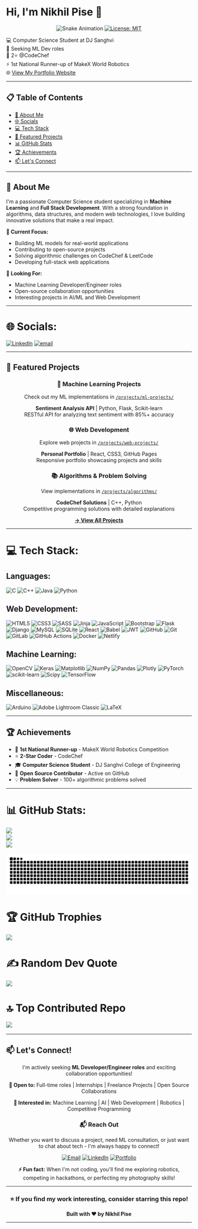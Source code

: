 # Hi, I'm Nikhil Pise 🚀

<div align="center">

![Snake Animation](https://github.com/N1KH1LT0X1N/N1KH1LT0X1N/actions/workflows/main.yml/badge.svg)
[![License: MIT](https://img.shields.io/badge/License-MIT-yellow.svg)](./LICENSE)

</div>

💻 Computer Science Student at DJ Sanghvi <br/>
🤖 Seeking ML Dev roles <br/>
🏅 2⭐️ @CodeChef <br/>
⚡ 1st National Runner-up of MakeX World Robotics <br/>
🌐 [View My Portfolio Website](https://nikhilpise-portfolio.netlify.app/) <br/>

---

## 📋 Table of Contents
- [👋 About Me](#-about-me)
- [🌐 Socials](#-socials)
- [💻 Tech Stack](#-tech-stack)
- [🚀 Featured Projects](#-featured-projects)
- [📊 GitHub Stats](#-github-stats)
- [🏆 Achievements](#-achievements)
- [📫 Let's Connect](#-lets-connect)

---

## 👋 About Me

I'm a passionate Computer Science student specializing in **Machine Learning** and **Full Stack Development**. With a strong foundation in algorithms, data structures, and modern web technologies, I love building innovative solutions that make a real impact.

**🎯 Current Focus:**
- Building ML models for real-world applications
- Contributing to open-source projects
- Solving algorithmic challenges on CodeChef & LeetCode
- Developing full-stack web applications

**🔭 Looking For:**
- Machine Learning Developer/Engineer roles
- Open-source collaboration opportunities
- Interesting projects in AI/ML and Web Development

---

# 🌐 Socials:
[![LinkedIn](https://img.shields.io/badge/LinkedIn-%230077B5.svg?logo=linkedin&logoColor=white)](https://linkedin.com/in/nikhil-pravin-pise) [![email](https://img.shields.io/badge/Email-D14836?logo=gmail&logoColor=white)](mailto:nikhilpise2006@gmail.com) 

---

## 🚀 Featured Projects

<div align="center">

### 🤖 Machine Learning Projects
Check out my ML implementations in [`/projects/ml-projects/`](./projects/ml-projects/)

**Sentiment Analysis API** | Python, Flask, Scikit-learn  
RESTful API for analyzing text sentiment with 85%+ accuracy

### 🌐 Web Development
Explore web projects in [`/projects/web-projects/`](./projects/web-projects/)

**Personal Portfolio** | React, CSS3, GitHub Pages  
Responsive portfolio showcasing projects and skills

### 📚 Algorithms & Problem Solving
View implementations in [`/projects/algorithms/`](./projects/algorithms/)

**CodeChef Solutions** | C++, Python  
Competitive programming solutions with detailed explanations

[**→ View All Projects**](./projects/)

</div>

---

# 💻 Tech Stack:
## Languages:
![C](https://img.shields.io/badge/c-%2300599C.svg?style=for-the-badge&logo=c&logoColor=white)
![C++](https://img.shields.io/badge/c++-%2300599C.svg?style=for-the-badge&logo=c%2B%2B&logoColor=white) 
![Java](https://img.shields.io/badge/java-%23ED8B00.svg?style=for-the-badge&logo=openjdk&logoColor=white) 
![Python](https://img.shields.io/badge/python-3670A0?style=for-the-badge&logo=python&logoColor=ffdd54) </br>

## Web Development:
![HTML5](https://img.shields.io/badge/html5-%23E34F26.svg?style=for-the-badge&logo=html5&logoColor=white) 
![CSS3](https://img.shields.io/badge/css3-%231572B6.svg?style=for-the-badge&logo=css3&logoColor=white) 
![SASS](https://img.shields.io/badge/SASS-hotpink.svg?style=for-the-badge&logo=SASS&logoColor=white) 
![Jinja](https://img.shields.io/badge/jinja-white.svg?style=for-the-badge&logo=jinja&logoColor=black) 
![JavaScript](https://img.shields.io/badge/javascript-%23323330.svg?style=for-the-badge&logo=javascript&logoColor=%23F7DF1E)
![Bootstrap](https://img.shields.io/badge/bootstrap-%238511FA.svg?style=for-the-badge&logo=bootstrap&logoColor=white) 
![Flask](https://img.shields.io/badge/flask-%23000.svg?style=for-the-badge&logo=flask&logoColor=white) 
![Django](https://img.shields.io/badge/django-%23092E20.svg?style=for-the-badge&logo=django&logoColor=white) 
![MySQL](https://img.shields.io/badge/mysql-4479A1.svg?style=for-the-badge&logo=mysql&logoColor=white)
![SQLite](https://img.shields.io/badge/sqlite-%2307405e.svg?style=for-the-badge&logo=sqlite&logoColor=white)
![React](https://img.shields.io/badge/react-%2320232a.svg?style=for-the-badge&logo=react&logoColor=%2361DAFB)
![Babel](https://img.shields.io/badge/Babel-F9DC3e?style=for-the-badge&logo=babel&logoColor=black)
![JWT](https://img.shields.io/badge/JWT-black?style=for-the-badge&logo=JSON%20web%20tokens) 
![GitHub](https://img.shields.io/badge/github-%23121011.svg?style=for-the-badge&logo=github&logoColor=white)
![Git](https://img.shields.io/badge/git-%23F05033.svg?style=for-the-badge&logo=git&logoColor=white) 
![GitLab](https://img.shields.io/badge/gitlab-%23181717.svg?style=for-the-badge&logo=gitlab&logoColor=white)
![GitHub Actions](https://img.shields.io/badge/github%20actions-%232671E5.svg?style=for-the-badge&logo=githubactions&logoColor=white)
![Docker](https://img.shields.io/badge/docker-%230db7ed.svg?style=for-the-badge&logo=docker&logoColor=white)
![Netlify](https://img.shields.io/badge/netlify-%23000000.svg?style=for-the-badge&logo=netlify&logoColor=#00C7B7) </br>

## Machine Learning:
![OpenCV](https://img.shields.io/badge/opencv-%23white.svg?style=for-the-badge&logo=opencv&logoColor=white) 
![Keras](https://img.shields.io/badge/Keras-%23D00000.svg?style=for-the-badge&logo=Keras&logoColor=white) 
![Matplotlib](https://img.shields.io/badge/Matplotlib-%23ffffff.svg?style=for-the-badge&logo=Matplotlib&logoColor=black) 
![NumPy](https://img.shields.io/badge/numpy-%23013243.svg?style=for-the-badge&logo=numpy&logoColor=white) 
![Pandas](https://img.shields.io/badge/pandas-%23150458.svg?style=for-the-badge&logo=pandas&logoColor=white)
![Plotly](https://img.shields.io/badge/Plotly-%233F4F75.svg?style=for-the-badge&logo=plotly&logoColor=white) 
![PyTorch](https://img.shields.io/badge/PyTorch-%23EE4C2C.svg?style=for-the-badge&logo=PyTorch&logoColor=white)
![scikit-learn](https://img.shields.io/badge/scikit--learn-%23F7931E.svg?style=for-the-badge&logo=scikit-learn&logoColor=white)
![Scipy](https://img.shields.io/badge/SciPy-%230C55A5.svg?style=for-the-badge&logo=scipy&logoColor=%white) 
![TensorFlow](https://img.shields.io/badge/TensorFlow-%23FF6F00.svg?style=for-the-badge&logo=TensorFlow&logoColor=white)</br>

## Miscellaneous:
![Arduino](https://img.shields.io/badge/-Arduino-00979D?style=for-the-badge&logo=Arduino&logoColor=white)
![Adobe Lightroom Classic](https://img.shields.io/badge/Adobe%20Lightroom%20Classic-31A8FF.svg?style=for-the-badge&logo=Adobe%20Lightroom%20Classic&logoColor=white) 
![LaTeX](https://img.shields.io/badge/latex-%23008080.svg?style=for-the-badge&logo=latex&logoColor=white) 

---

## 🏆 Achievements

- 🥈 **1st National Runner-up** - MakeX World Robotics Competition
- ⭐ **2-Star Coder** - CodeChef
- 🎓 **Computer Science Student** - DJ Sanghvi College of Engineering
- 🚀 **Open Source Contributor** - Active on GitHub
- 💡 **Problem Solver** - 100+ algorithmic problems solved

--- 

# 📊 GitHub Stats:
![](https://github-readme-stats.vercel.app/api?username=N1KH1LT0X1N&theme=radical&hide_border=false&include_all_commits=true&count_private=true)<br/>
![](https://nirzak-streak-stats.vercel.app/?user=N1KH1LT0X1N&theme=radical&hide_border=false)<br/>
![](https://github-readme-stats.vercel.app/api/top-langs/?username=N1KH1LT0X1N&theme=radical&hide_border=false&include_all_commits=true&count_private=true&layout=compact)

<picture>
  <source media="(prefers-color-scheme: dark)" srcset="https://raw.githubusercontent.com/N1KH1LT0X1N/N1KH1LT0X1N/output/github-contribution-grid-snake-dark.svg">
  <source media="(prefers-color-scheme: light)" srcset="https://raw.githubusercontent.com/N1KH1LT0X1N/N1KH1LT0X1N/output/github-contribution-grid-snake.svg">
  <img alt="github contribution grid snake animation" src="https://raw.githubusercontent.com/N1KH1LT0X1N/N1KH1LT0X1N/output/github-contribution-grid-snake.svg">
</picture>

# 🏆 GitHub Trophies
![](https://github-profile-trophy.vercel.app/?username=N1KH1LT0X1N&theme=radical&no-frame=false&no-bg=false&margin-w=4)

# ✍️ Random Dev Quote
![](https://quotes-github-readme.vercel.app/api?type=horizontal&theme=radical)

# 🔝 Top Contributed Repo
![](https://github-contributor-stats.vercel.app/api?username=N1KH1LT0X1N&limit=5&theme=radical&combine_all_yearly_contributions=true)

---

## 📫 Let's Connect!

<div align="center">

I'm actively seeking **ML Developer/Engineer roles** and exciting collaboration opportunities!

**💼 Open to:** Full-time roles | Internships | Freelance Projects | Open Source Collaborations

**🎯 Interested in:** Machine Learning | AI | Web Development | Robotics | Competitive Programming

### 📬 Reach Out

Whether you want to discuss a project, need ML consultation, or just want to chat about tech - I'm always happy to connect!

[![Email](https://img.shields.io/badge/Email-nikhilpise2006%40gmail.com-D14836?style=for-the-badge&logo=gmail&logoColor=white)](mailto:nikhilpise2006@gmail.com)
[![LinkedIn](https://img.shields.io/badge/LinkedIn-Connect-0077B5?style=for-the-badge&logo=linkedin&logoColor=white)](https://linkedin.com/in/nikhil-pravin-pise)
[![Portfolio](https://img.shields.io/badge/Portfolio-Visit-667eea?style=for-the-badge&logo=google-chrome&logoColor=white)](https://nikhilpise-portfolio.netlify.app)

**⚡ Fun fact:** When I'm not coding, you'll find me exploring robotics, competing in hackathons, or perfecting my photography skills!

</div>

---

<div align="center">

### ⭐ If you find my work interesting, consider starring this repo!

**Built with ❤️ by Nikhil Pise**

</div>

---
